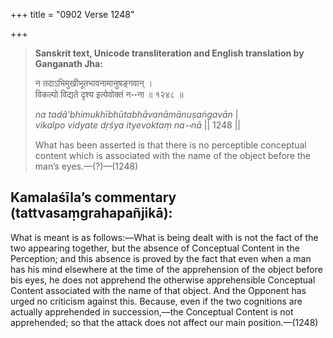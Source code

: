 +++
title = "0902 Verse 1248"

+++
> **Sanskrit text, Unicode transliteration and English translation by Ganganath Jha:** 
>
> न तदाऽभिमुखीभूतभावनामानुषङ्गवान् ।  
> विकल्पो विद्यते दृश्य इत्येवोक्तं न॰॰ना ॥ १२४८ ॥ 
>
> *na tadā'bhimukhībhūtabhāvanāmānuṣaṅgavān* \|  
> *vikalpo vidyate dṛśya ityevoktaṃ na॰॰nā* \|\| 1248 \|\| 
>
> What has been asserted is that there is no perceptible conceptual content which is associated with the name of the object before the man’s eyes.—(?)—(1248)



## Kamalaśīla’s commentary (tattvasaṃgrahapañjikā):

What is meant is as follows:—What is being dealt with is not the fact of the two appearing together, but the absence of Conceptual Content in the Perception; and this absence is proved by the fact that even when a man has his mind elsewhere at the time of the apprehension of the object before bis eyes, he does not apprehend the otherwise apprehensible Conceptual Content associated with the name of that object. And the Opponent has urged no criticism against this. Because, even if the two cognitions are actually apprehended in succession,—the Conceptual Content is not apprehended; so that the attack does not affect our main position.—(1248)


